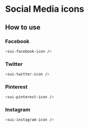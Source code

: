 # Social Media icons

## How to use

### Facebook

```bash
<sui-facebook-icon />
```

### Twitter

```bash
<sui-twitter-icon />
```

### Pinterest

```bash
<sui-pinterest-icon />
```

### Instagram

```bash
<sui-instagram-icon />
```
